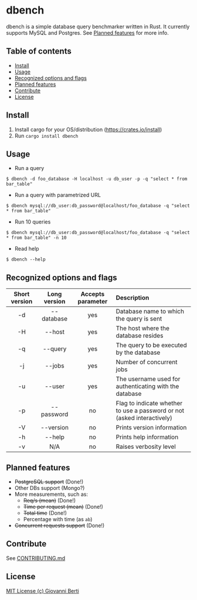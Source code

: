 # dbench
dbench is a simple database query benchmarker written in Rust.
It currently supports MySQL and Postgres. See [Planned features](#planned-features) for more info.

## Table of contents
 - [Install](#install)
 - [Usage](#usage)
 - [Recognized options and flags](#recognized-options-and-flags)
 - [Planned features](#planned-features)
 - [Contribute](#contribute)
 - [License](#license)

## Install
1. Install cargo for your OS/distribution (https://crates.io/install)
2. Run `cargo install dbench`

## Usage
* Run a query 
```
$ dbench -d foo_database -H localhost -u db_user -p -q "select * from bar_table"
```


* Run a query with parametrized URL
```
$ dbench mysql://db_user:db_password@localhost/foo_database -q "select * from bar_table"
```

* Run 10 queries
```
$ dbench mysql://db_user:db_password@localhost/foo_database -q "select * from bar_table" -n 10
```

* Read help
```
$ dbench --help
```

## Recognized options and flags
| Short version | Long version | Accepts parameter |                                Description                              |
|:-------------:|:------------:|:-----------------:|:------------------------------------------------------------------------|
| -d            | --database   | yes               | Database name to which the query is sent                                |
| -H            | --host       | yes               | The host where the database resides                                     |
| -q            | --query      | yes               | The query to be executed by the database                                |
| -j            | --jobs       | yes               | Number of concurrent jobs                                               |
| -u            | --user       | yes               | The username used for authenticating with the database                  |
| -p            | --password   | no                | Flag to indicate whether to use a password or not (asked interactively) |
| -V            | --version    | no                | Prints version information                                              |
| -h            | --help       | no                | Prints help information                                                 |
| -v            | N/A          | no                | Raises verbosity level                                                  |

## Planned features
- ~~PostgreSQL support~~ (Done!)
- Other DBs support (Mongo?)
- More measurements, such as:
  - ~~Req/s (mean)~~ (Done!)
  - ~~Time per request (mean)~~ (Done!)
  - ~~Total time~~ (Done!)
  - Percentage with time (as `ab`)
- ~~Concurrent requests support~~ (Done!)

## Contribute
See [CONTRIBUTING.md](../master/CONTRIBUTING.md)

## License
     
[MIT License (c) Giovanni Berti](../master/LICENSE)

